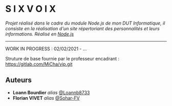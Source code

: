 # S I X V O I X

*Projet réalisé dans le cadre du module Node.js de mon DUT Informatique, il consiste en la réalisation d'un site répertoriant des personnalités et leurs informations.*
*Réalisé en [Node.js](https://nodejs.org/fr/)*

-------
WORK IN PROGRESS : 02/02/2021 - ...

Struture de base fournie par le professeur encadrant : https://gitlab.com/MiCha/vip.git

## Auteurs

* **Loann Bourdier** _alias_ [@Loannb8733](https://github.com/Loannb8733)
* **Florian VIVET** _alias_ [@Sohar-FV](https://github.com/Sohar-FV)
